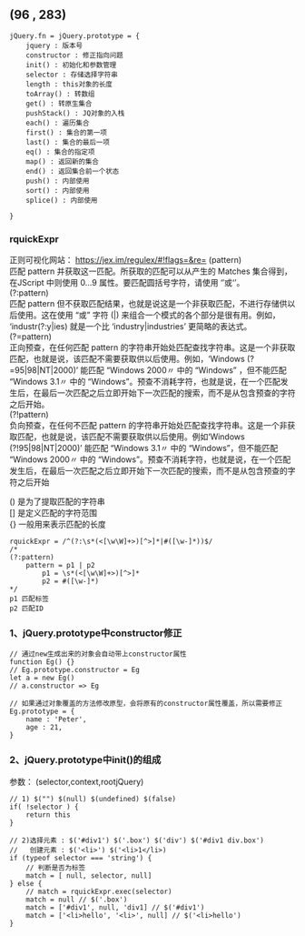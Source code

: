 ## (96 , 283)
```
jQuery.fn = jQuery.prototype = {
    jquery : 版本号
    constructor : 修正指向问题
    init() : 初始化和参数管理
    selector : 存储选择字符串
    length : this对象的长度
    toArray() : 转数组
    get() : 转原生集合
    pushStack() : JQ对象的入栈
    each() : 遍历集合
    first() : 集合的第一项
    last() : 集合的最后一项
    eq() : 集合的指定项
    map() : 返回新的集合
    end() : 返回集合前一个状态
    push() : 内部使用
    sort() : 内部使用
    splice() : 内部使用

}
```

### rquickExpr
正则可视化网站： https://jex.im/regulex/#!flags=&re=
(pattern)  
 匹配 pattern 并获取这一匹配。所获取的匹配可以从产生的 Matches 集合得到，在JScript 中则使用 $0…$9 属性。要匹配圆括号字符，请使用 ‘′或‘’。   
(?:pattern)  
 匹配 pattern 但不获取匹配结果，也就是说这是一个非获取匹配，不进行存储供以后使用。这在使用 “或” 字符 (|) 来组合一个模式的各个部分是很有用。例如， ‘industr(?:y|ies) 就是一个比 ‘industry|industries’ 更简略的表达式。   
(?=pattern)  
 正向预查，在任何匹配 pattern 的字符串开始处匹配查找字符串。这是一个非获取匹配，也就是说，该匹配不需要获取供以后使用。例如，‘Windows (?=95|98|NT|2000)’ 能匹配 “Windows 2000〃 中的 “Windows” ，但不能匹配 “Windows 3.1〃 中的 “Windows”。预查不消耗字符，也就是说，在一个匹配发生后，在最后一次匹配之后立即开始下一次匹配的搜索，而不是从包含预查的字符之后开始。  
(?!pattern)  
 负向预查，在任何不匹配 pattern 的字符串开始处匹配查找字符串。这是一个非获取匹配，也就是说，该匹配不需要获取供以后使用。例如‘Windows (?!95|98|NT|2000)’ 能匹配 “Windows 3.1〃 中的 “Windows”，但不能匹配 “Windows 2000〃 中的 “Windows”。预查不消耗字符，也就是说，在一个匹配发生后，在最后一次匹配之后立即开始下一次匹配的搜索，而不是从包含预查的字符之后开始   

()
 是为了提取匹配的字符串  
[]
 是定义匹配的字符范围  
{}
 一般用来表示匹配的长度  
```
rquickExpr = /^(?:\s*(<[\w\W]+>)[^>]*|#([\w-]*))$/
/*
(?:pattern)
    pattern = p1 | p2
        p1 = \s*(<[\w\W]+>)[^>]*
        p2 = #([\w-]*)
*/
p1 匹配标签
p2 匹配ID

```

### 1、jQuery.prototype中constructor修正
```
// 通过new生成出来的对象会自动带上constructor属性
function Eg() {}
// Eg.prototype.constructor = Eg
let a = new Eg()
// a.constructor => Eg

// 如果通过对象覆盖的方法修改原型，会将原有的constructor属性覆盖，所以需要修正
Eg.prototype = {
    name : 'Peter',
    age : 21,
}
```

### 2、jQuery.prototype中init()的组成
参数： (selector,context,rootjQuery)
```
// 1) $("") $(null) $(undefined) $(false)
if( !selector ) {
    return this
}

// 2)选择元素 : $('#div1') $('.box') $('div') $('#div1 div.box')
//   创建元素 : $('<li>') $('<li>1</li>)
if (typeof selector === 'string') {
    // 判断是否为标签
    match = [ null, selector, null]
} else {
    // match = rquickExpr.exec(selector)
    match = null // $('.box')
    match = ['#div1', null, 'div1] // $('#div1')
    match = ['<li>hello', '<li>', null] // $('<li>hello')
}


```